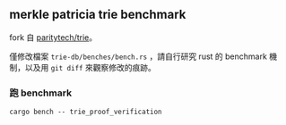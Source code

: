 ## merkle patricia trie benchmark

fork 自 [paritytech/trie](https://github.com/paritytech/trie)。

僅修改檔案 `trie-db/benches/bench.rs` ，請自行研究 rust 的 benchmark 機制，以及用 `git diff` 來觀察修改的痕跡。

### 跑 benchmark

```
cargo bench -- trie_proof_verification
```